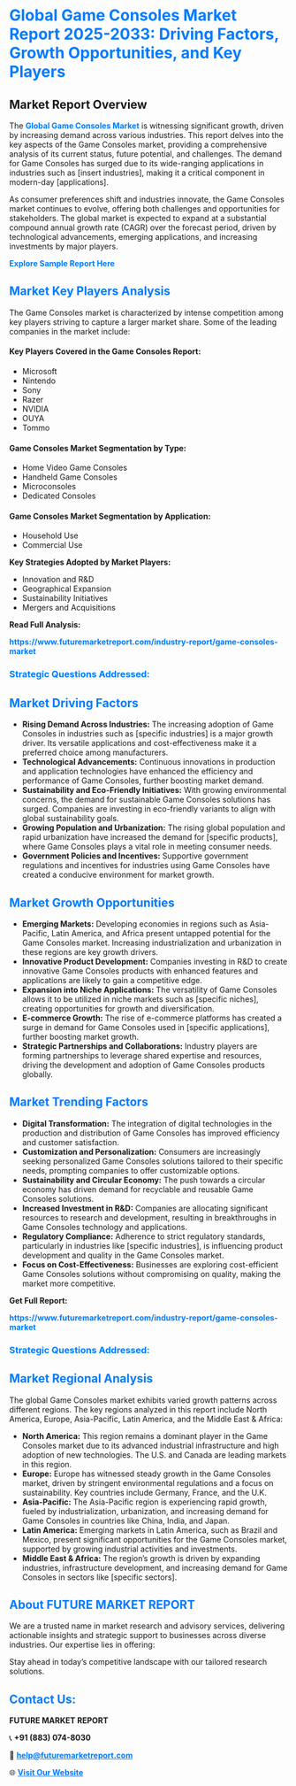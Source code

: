 <h1 style="color: #007BFF;">Global Game Consoles Market Report 2025-2033: Driving Factors, Growth Opportunities, and Key Players</h1>

<section id="overview">
<h2>Market Report Overview</h2>
<p>The <a href="https://www.futuremarketreport.com/industry-report/game-consoles-market" style="color: #007BFF; text-decoration: none;"><strong>Global Game Consoles Market</strong></a> is witnessing significant growth, driven by increasing demand across various industries. This report delves into the key aspects of the Game Consoles market, providing a comprehensive analysis of its current status, future potential, and challenges. The demand for Game Consoles has surged due to its wide-ranging applications in industries such as [insert industries], making it a critical component in modern-day [applications].</p>
<p>As consumer preferences shift and industries innovate, the Game Consoles market continues to evolve, offering both challenges and opportunities for stakeholders. The global market is expected to expand at a substantial compound annual growth rate (CAGR) over the forecast period, driven by technological advancements, emerging applications, and increasing investments by major players.</p>
</section>

<section id="overview">
<p><a href="https://www.futuremarketreport.com/request-sample/reportId=50702" style="color: #007BFF; text-decoration: none;"><strong>Explore Sample Report Here</strong></a></p>
</section>

<section id="key-players">
<h2 style="color: #007BFF;">Market Key Players Analysis</h2>
<p>The Game Consoles market is characterized by intense competition among key players striving to capture a larger market share. Some of the leading companies in the market include:</p>
<h4>Key Players Covered in the Game Consoles Report:</h4>
<ul><li>Microsoft</li><li>Nintendo</li><li>Sony</li><li>Razer</li><li>NVIDIA</li><li>OUYA</li><li>Tommo</li></ul>
<h4>Game Consoles Market Segmentation by Type:</h4>
<ul><li>Home Video Game Consoles</li><li>Handheld Game Consoles</li><li>Microconsoles</li><li>Dedicated Consoles</li></ul>

<h4>Game Consoles Market Segmentation by Application:</h4>
<ul><li>Household Use</li><li>Commercial Use</li></ul>
<p><strong>Key Strategies Adopted by Market Players:</strong></p>
<ul>
<li>Innovation and R&D</li>
<li>Geographical Expansion</li>
<li>Sustainability Initiatives</li>
<li>Mergers and Acquisitions</li>
</ul>
</section>

<section>
<p><strong>Read Full Analysis: </strong></p><a href="https://www.futuremarketreport.com/industry-report/game-consoles-market" style="color: #007BFF; text-decoration: none;"><strong>https://www.futuremarketreport.com/industry-report/game-consoles-market</strong></a>
<h3 style="color: #007BFF;">Strategic Questions Addressed:</h3>
</section>

<section id="driving-factors">
<h2 style="color: #007BFF;">Market Driving Factors</h2>
<ul>
<li><strong>Rising Demand Across Industries:</strong> The increasing adoption of Game Consoles in industries such as [specific industries] is a major growth driver. Its versatile applications and cost-effectiveness make it a preferred choice among manufacturers.</li>
<li><strong>Technological Advancements:</strong> Continuous innovations in production and application technologies have enhanced the efficiency and performance of Game Consoles, further boosting market demand.</li>
<li><strong>Sustainability and Eco-Friendly Initiatives:</strong> With growing environmental concerns, the demand for sustainable Game Consoles solutions has surged. Companies are investing in eco-friendly variants to align with global sustainability goals.</li>
<li><strong>Growing Population and Urbanization:</strong> The rising global population and rapid urbanization have increased the demand for [specific products], where Game Consoles plays a vital role in meeting consumer needs.</li>
<li><strong>Government Policies and Incentives:</strong> Supportive government regulations and incentives for industries using Game Consoles have created a conducive environment for market growth.</li>
</ul>
</section>

<section id="growth-opportunities">
<h2 style="color: #007BFF;">Market Growth Opportunities</h2>
<ul>
<li><strong>Emerging Markets:</strong> Developing economies in regions such as Asia-Pacific, Latin America, and Africa present untapped potential for the Game Consoles market. Increasing industrialization and urbanization in these regions are key growth drivers.</li>
<li><strong>Innovative Product Development:</strong> Companies investing in R&D to create innovative Game Consoles products with enhanced features and applications are likely to gain a competitive edge.</li>
<li><strong>Expansion into Niche Applications:</strong> The versatility of Game Consoles allows it to be utilized in niche markets such as [specific niches], creating opportunities for growth and diversification.</li>
<li><strong>E-commerce Growth:</strong> The rise of e-commerce platforms has created a surge in demand for Game Consoles used in [specific applications], further boosting market growth.</li>
<li><strong>Strategic Partnerships and Collaborations:</strong> Industry players are forming partnerships to leverage shared expertise and resources, driving the development and adoption of Game Consoles products globally.</li>
</ul>
</section>

<section id="trending-factors">
<h2 style="color: #007BFF;">Market Trending Factors</h2>
<ul>
<li><strong>Digital Transformation:</strong> The integration of digital technologies in the production and distribution of Game Consoles has improved efficiency and customer satisfaction.</li>
<li><strong>Customization and Personalization:</strong> Consumers are increasingly seeking personalized Game Consoles solutions tailored to their specific needs, prompting companies to offer customizable options.</li>
<li><strong>Sustainability and Circular Economy:</strong> The push towards a circular economy has driven demand for recyclable and reusable Game Consoles solutions.</li>
<li><strong>Increased Investment in R&D:</strong> Companies are allocating significant resources to research and development, resulting in breakthroughs in Game Consoles technology and applications.</li>
<li><strong>Regulatory Compliance:</strong> Adherence to strict regulatory standards, particularly in industries like [specific industries], is influencing product development and quality in the Game Consoles market.</li>
<li><strong>Focus on Cost-Effectiveness:</strong> Businesses are exploring cost-efficient Game Consoles solutions without compromising on quality, making the market more competitive.</li>
</ul>
</section>

<section>
<p><strong>Get Full Report: </strong></p><a href="https://www.futuremarketreport.com/industry-report/game-consoles-market" style="color: #007BFF; text-decoration: none;"><strong>https://www.futuremarketreport.com/industry-report/game-consoles-market</strong></a>
<h3 style="color: #007BFF;">Strategic Questions Addressed:</h3>
</section>


<section id="regional-analysis">
<h2 style="color: #007BFF;">Market Regional Analysis</h2>
<p>The global Game Consoles market exhibits varied growth patterns across different regions. The key regions analyzed in this report include North America, Europe, Asia-Pacific, Latin America, and the Middle East & Africa:</p>
<ul>
<li><strong>North America:</strong> This region remains a dominant player in the Game Consoles market due to its advanced industrial infrastructure and high adoption of new technologies. The U.S. and Canada are leading markets in this region.</li>
<li><strong>Europe:</strong> Europe has witnessed steady growth in the Game Consoles market, driven by stringent environmental regulations and a focus on sustainability. Key countries include Germany, France, and the U.K.</li>
<li><strong>Asia-Pacific:</strong> The Asia-Pacific region is experiencing rapid growth, fueled by industrialization, urbanization, and increasing demand for Game Consoles in countries like China, India, and Japan.</li>
<li><strong>Latin America:</strong> Emerging markets in Latin America, such as Brazil and Mexico, present significant opportunities for the Game Consoles market, supported by growing industrial activities and investments.</li>
<li><strong>Middle East & Africa:</strong> The region’s growth is driven by expanding industries, infrastructure development, and increasing demand for Game Consoles in sectors like [specific sectors].</li>
</ul>
</section>

<footer>
<h2 style="color: #007BFF;">About FUTURE MARKET REPORT</h2>
<p>We are a trusted name in market research and advisory services, delivering actionable insights and strategic support to businesses across diverse industries. Our expertise lies in offering:</p>

<p>Stay ahead in today’s competitive landscape with our tailored research solutions.</p>

<h2 style="color: #007BFF;">Contact Us:</h2>
<p><strong>FUTURE MARKET REPORT</strong></p>
<p>📞 <strong>+91 (883) 074-8030</strong></p>
<p>📧 <strong><a href="mailto:help@futuremarketreport.com" style="color: #007BFF;">help@futuremarketreport.com</a></strong></p>
<p>🌐 <strong><a href="https://www.futuremarketreport.com/" style="color: #007BFF;">Visit Our Website</a></strong></p>
</footer>